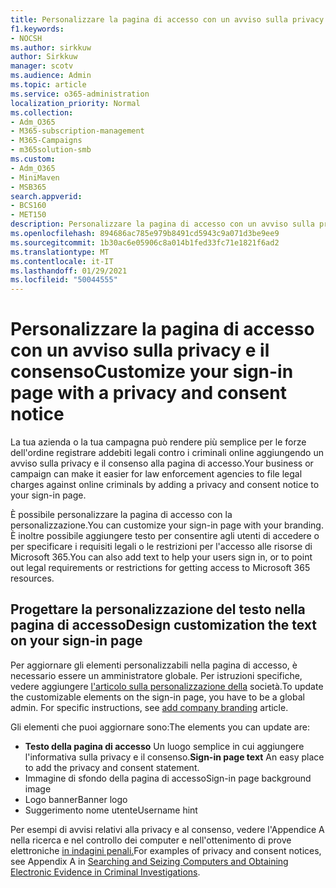 ```yaml
---
title: Personalizzare la pagina di accesso con un avviso sulla privacy e il consenso
f1.keywords:
- NOCSH
ms.author: sirkkuw
author: Sirkkuw
manager: scotv
ms.audience: Admin
ms.topic: article
ms.service: o365-administration
localization_priority: Normal
ms.collection:
- Adm_O365
- M365-subscription-management
- M365-Campaigns
- m365solution-smb
ms.custom:
- Adm_O365
- MiniMaven
- MSB365
search.appverid:
- BCS160
- MET150
description: Personalizzare la pagina di accesso con un avviso sulla privacy e il consenso per Microsoft 365.
ms.openlocfilehash: 894686ac785e979b8491cd5943c9a071d3be9ee9
ms.sourcegitcommit: 1b30ac6e05906c8a014b1fed33fc71e1821f6ad2
ms.translationtype: MT
ms.contentlocale: it-IT
ms.lasthandoff: 01/29/2021
ms.locfileid: "50044555"
---
```

# <a name="customize-your-sign-in-page-with-a-privacy-and-consent-notice"></a><span data-ttu-id="16db7-103">Personalizzare la pagina di accesso con un avviso sulla privacy e il consenso</span><span class="sxs-lookup"><span data-stu-id="16db7-103">Customize your sign-in page with a privacy and consent notice</span></span>

<span data-ttu-id="16db7-104">La tua azienda o la tua campagna può rendere più semplice per le forze dell'ordine registrare addebiti legali contro i criminali online aggiungendo un avviso sulla privacy e il consenso alla pagina di accesso.</span><span class="sxs-lookup"><span data-stu-id="16db7-104">Your business or campaign can make it easier for law enforcement agencies to file legal charges against online criminals by adding a privacy and consent notice to your sign-in page.</span></span>

<span data-ttu-id="16db7-105">È possibile personalizzare la pagina di accesso con la personalizzazione.</span><span class="sxs-lookup"><span data-stu-id="16db7-105">You can customize your sign-in page with your branding.</span></span> <span data-ttu-id="16db7-106">È inoltre possibile aggiungere testo per consentire agli utenti di accedere o per specificare i requisiti legali o le restrizioni per l'accesso alle risorse di Microsoft 365.</span><span class="sxs-lookup"><span data-stu-id="16db7-106">You can also add text to help your users sign in, or to point out legal requirements or restrictions for getting access to Microsoft 365 resources.</span></span>

## <a name="design-customization-the-text-on-your-sign-in-page"></a><span data-ttu-id="16db7-107">Progettare la personalizzazione del testo nella pagina di accesso</span><span class="sxs-lookup"><span data-stu-id="16db7-107">Design customization the text on your sign-in page</span></span>

<span data-ttu-id="16db7-108">Per aggiornare gli elementi personalizzabili nella pagina di accesso, è necessario essere un amministratore globale. Per istruzioni specifiche, vedere aggiungere [l'articolo sulla personalizzazione della](https://docs.microsoft.com/azure/active-directory/fundamentals/customize-branding) società.</span><span class="sxs-lookup"><span data-stu-id="16db7-108">To update the customizable elements on the sign-in page, you have to be a global admin. For specific instructions, see [add company branding](https://docs.microsoft.com/azure/active-directory/fundamentals/customize-branding) article.</span></span>

<span data-ttu-id="16db7-109">Gli elementi che puoi aggiornare sono:</span><span class="sxs-lookup"><span data-stu-id="16db7-109">The elements you can update are:</span></span>

- <span data-ttu-id="16db7-110">**Testo della pagina di accesso** Un luogo semplice in cui aggiungere l'informativa sulla privacy e il consenso.</span><span class="sxs-lookup"><span data-stu-id="16db7-110">**Sign-in page text** An easy place to add the privacy and consent statement.</span></span>
- <span data-ttu-id="16db7-111">Immagine di sfondo della pagina di accesso</span><span class="sxs-lookup"><span data-stu-id="16db7-111">Sign-in page background image</span></span>
- <span data-ttu-id="16db7-112">Logo banner</span><span class="sxs-lookup"><span data-stu-id="16db7-112">Banner logo</span></span>
- <span data-ttu-id="16db7-113">Suggerimento nome utente</span><span class="sxs-lookup"><span data-stu-id="16db7-113">Username hint</span></span>

<span data-ttu-id="16db7-114">Per esempi di avvisi relativi alla privacy e al consenso, vedere l'Appendice A nella ricerca e nel controllo dei computer e nell'ottenimento di prove elettroniche [in indagini penali.](https://www.justice.gov/sites/default/files/criminal-ccips/legacy/2015/01/14/ssmanual2009.pdf)</span><span class="sxs-lookup"><span data-stu-id="16db7-114">For examples of privacy and consent notices, see Appendix A in [Searching and Seizing Computers and Obtaining Electronic Evidence in Criminal Investigations](https://www.justice.gov/sites/default/files/criminal-ccips/legacy/2015/01/14/ssmanual2009.pdf).</span></span>